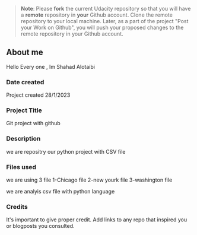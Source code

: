 >**Note**: Please **fork** the current Udacity repository so that you will have a **remote** repository in **your** Github account. Clone the remote repository to your local machine. Later, as a part of the project "Post your Work on Github", you will push your proposed changes to the remote repository in your Github account.

## About me 
Hello Every one , Im Shahad Alotaibi 

### Date created
Project created 28/1/2023

### Project Title
Git project with github 

### Description
we are repositry our python project with CSV file  

### Files used
we are using 3 file 
1-Chicago file 
2-new yourk file 
3-washington file 

we are analyis csv file with python language 

### Credits
It's important to give proper credit. Add links to any repo that inspired you or blogposts you consulted.

